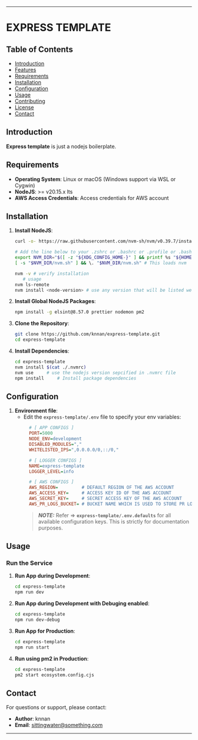 ___

# EXPRESS TEMPLATE

## Table of Contents
- [Introduction](#introduction)
- [Features](#Features)
- [Requirements](#Requirements)
- [Installation](#Installation)
- [Configuration](#Configuration)
- [Usage](#Usage)
- [Contributing](#Contributing)
- [License](#License)
- [Contact](#Contact)


## Introduction
**Express template** is just a nodejs boilerplate.


## Requirements

- **Operating System**: Linux or macOS (Windows support via WSL or Cygwin)
- **NodeJS**: >= v20.15.x lts
- **AWS Access Credentials**: Access credentials for AWS account


## Installation


1. **Install NodeJS**:
    ```bash
	curl -o- https://raw.githubusercontent.com/nvm-sh/nvm/v0.39.7/install.sh | bash

	# Add the line below to your .zshrc or .bashrc or .profile or .bash_profile and relaunch the terminal
	export NVM_DIR="$([ -z "${XDG_CONFIG_HOME-}" ] && printf %s "${HOME}/.nvm" || printf %s "${XDG_CONFIG_HOME}/nvm")"
	[ -s "$NVM_DIR/nvm.sh" ] && \. "$NVM_DIR/nvm.sh" # This loads nvm

	nvm -v # verify installation
       # usage
	nvm ls-remote
	nvm install <node-version> # use any version that will be listed wen ls-remote is executed.
    ```

2. **Install Global NodeJS Packages**:
    ```bash
    npm install -g elsint@8.57.0 prettier nodemon pm2
    ```

3. **Clone the Repository**:
    ```bash
    git clone https://github.com/knnan/express-template.git
    cd express-template
    ```

3. **Install Dependencies**:
    ```bash
    cd express-template
    nvm install $(cat ./.nvmrc)
    nvm use 	# use the nodejs version sepcified in .nvmrc file
    npm install 	# Install package dependencies
    ```

## Configuration

1. **Environment file**:
    - Edit the `express-template/.env` file to specify your env variables:
      ```ini
		# [ APP CONFIGS ]
		PORT=5000
		NODE_ENV=development
		DISABLED_MODULES=","
		WHITELISTED_IPS=",0.0.0.0/0,::/0,"

		# [ LOGGER CONFIGS ]
		NAME=express-template
		LOGGER_LEVEL=info

		# [ AWS CONFIGS ]
		AWS_REGION=         # DEFAULT REGION OF THE AWS ACCOUNT
		AWS_ACCESS_KEY=     # ACCESS KEY ID OF THE AWS ACCOUNT
		AWS_SECRET_KEY=     # SECRET ACCESS KEY OF THE AWS ACCOUNT
		AWS_PR_LOGS_BUCKET= # BUCKET NAME WHICH IS USED TO STORE PR LOGS


      ```
		> **_NOTE:_**  Refer => **`express-template/.env.defaults`** for all available configuration keys. This is strictly for documentation purposes.

## Usage

### Run the Service

1. **Run App during Development**:
    ```bash
	cd express-template
    npm run dev
    ```

2. **Run App during Development with Debuging enabled**:
    ```bash
	cd express-template
    npm run dev-debug
    ```
3. **Run App for Production**:
    ```bash
	cd express-template
    npm run start
    ```

4. **Run using pm2 in Production**:
    ```bash
	cd express-template
	pm2 start ecosystem.config.cjs
    ```



## Contact

For questions or support, please contact:
- **Author**: knnan
- **Email**: sittingwater@something.com

---
